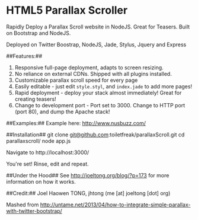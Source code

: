 HTML5 Parallax Scroller
========================

Rapidly Deploy a Parallax Scroll website in NodeJS.  Great for Teasers.  Built on Bootstrap and NodeJS.

Deployed on Twitter Boostrap, NodeJS,
    Jade, Stylus, Jquery and Express

##Features:##
1. Responsive full-page deployment, adapts to screen resizing.
2. No reliance on external CDNs.  Shipped with all plugins installed.
3. Customizable parallax scroll speed for every page 
4. Easily editable - just edit `style.styl`, and `index.jade` to add more
pages!
5. Rapid deployment - deploy your stack almost immediately!  Great for
creating teasers!
5. Change to development port - Port set to 3000.  Change to HTTP port
(port 80), and dump the Apache stack!

##Examples:##
Example here: http://www.nusbuzz.com/

##Installation##
    git clone git@github.com:toiletfreak/parallaxScroll.git
    cd parallaxscroll/
    node app.js

Navigate to http://localhost:3000/

You're set!  Rinse, edit and repeat.

##Under the Hood##
See http://joeltong.org/blog/?p=173 for more information on how it works.


##Credit:##
Joel Haowen TONG, jhtong (me [at] joeltong [dot] org)

Mashed from http://untame.net/2013/04/how-to-integrate-simple-parallax-with-twitter-bootstrap/
